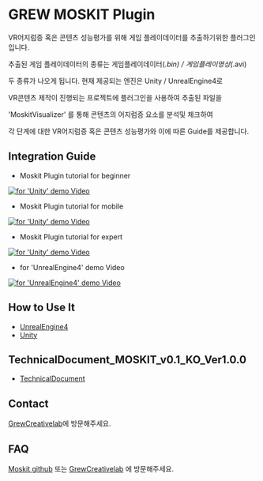 ﻿# GREW MOSKIT Plugin

VR어지럼증 혹은 콘텐츠 성능평가를 위해 게임 플레이데이터를 추출하기위한 플러그인입니다.

추출된 게임 플레이데이터의 종류는 게임플레이데이터(*.bin) / 게임플레이영상(*.avi) 

두 종류가 나오게 됩니다. 현재 제공되는 엔진은 Unity / UnrealEngine4로 

VR콘텐츠 제작이 진행되는 프로젝트에 플러그인을 사용하여 추출된 파일을 

'MoskitVisualizer' 를 통해 콘텐츠의 어지럼증 요소를 분석및 체크하여 

각 단계에 대한 VR어지럼증 혹은 콘텐츠 성능평가와 이에 따른 Guide를 제공합니다.


## Integration Guide

* Moskit Plugin tutorial for beginner

[![for 'Unity' demo Video](https://img.youtube.com/vi/UG55cGnudTI/0.jpg)](https://youtu.be/UG55cGnudTI)

* Moskit Plugin tutorial for mobile

[![for 'Unity' demo Video](https://img.youtube.com/vi/6G4FKx-DY2E/0.jpg)](https://youtu.be/6G4FKx-DY2E)

* Moskit Plugin tutorial for expert

[![for 'Unity' demo Video](https://img.youtube.com/vi/cS1SKfhOPzA/0.jpg)](https://youtu.be/cS1SKfhOPzA)

* for 'UnrealEngine4' demo Video

[![for 'UnrealEngine4' demo Video](https://i.ytimg.com/vi/YdRI-cs9Yqg/hqdefault.jpg?sqp=-oaymwEZCPYBEIoBSFXyq4qpAwsIARUAAIhCGAFwAQ==&rs=AOn4CLAD1_uF8YmMiQFm1rI0gofMe7t7cg)](https://youtu.be/YdRI-cs9Yqg)


## How to Use It

- [UnrealEngine4](docs/unrealengine4_Integration.md)
- [Unity](docs/unity_Integration.md)


## TechnicalDocument_MOSKIT_v0.1_KO_Ver1.0.0

* [TechnicalDocument](docs/Documentation/TechnicalDocument_MOSKIT_v0.1_KO_Ver1.0.0.pdf)


## Contact

[GrewCreativelab](http://grewcreative.cafe24.com/moskit/)에 방문해주세요.


## FAQ

[Moskit github](https://github.com/grewcreativelab/moskit/issues) 또는 [GrewCreativelab](http://grewcreative.cafe24.com/moskit/) 에 방문해주세요.
